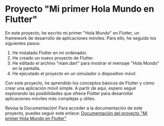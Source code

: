 # Proyecto "Mi primer Hola Mundo en Flutter"

En este proyecto, he escrito mi primer "Hola Mundo" en Flutter, un framework de desarrollo de aplicaciones móviles. Para ello, he seguido los siguientes pasos:

1. He instalado Flutter en mi ordenador.
2. He creado un nuevo proyecto de Flutter.
3. He editado el archivo "main.dart" para mostrar el mensaje "Hola Mundo" en la pantalla. 
4. He ejecutado el proyecto en un simulador o dispositivo móvil.

Con este proyecto, he aprendido los conceptos básicos de Flutter y cómo crear una aplicación móvil simple. A partir de aquí, espero seguir explorando las posibilidades que ofrece Flutter para desarrollar aplicaciones móviles más complejas y útiles.

Revisa la Documentación!
Para acceder a la documentación de este proyecto, puedes seguir este enlace: [Documentación del proyecto "Mi primer Hola Mundo en Flutter"](https://docs.google.com/document/d/1WqZ7qjqUHNwejdqu4SvV9djbv_7suUBC8BbPa9WbOWM/edit?usp=sharing)
